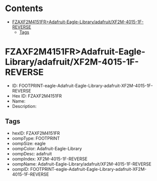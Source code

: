 



Contents
========

* [FZAXF2M4151FR>Adafruit-Eagle-Library/adafruit/XF2M-4015-1F-REVERSE](#fzaxf2m4151fradafruit-eagle-libraryadafruitxf2m-4015-1f-reverse)
	* [Tags](#tags)

# FZAXF2M4151FR>Adafruit-Eagle-Library/adafruit/XF2M-4015-1F-REVERSE

- ID: FOOTPRINT-eagle-Adafruit-Eagle-Library-adafruit-XF2M-4015-1F-REVERSE
- Hex ID: FZAXF2M4151FR
- Name: 
- Description: 

## Tags

- hexID: FZAXF2M4151FR
- oompType: FOOTPRINT
- oompSize: eagle
- oompColor: Adafruit-Eagle-Library
- oompDesc: adafruit
- oompIndex: XF2M-4015-1F-REVERSE
- oompName: Adafruit-Eagle-Library/adafruit/XF2M-4015-1F-REVERSE
- oompID: FOOTPRINT-eagle-Adafruit-Eagle-Library-adafruit-XF2M-4015-1F-REVERSE
